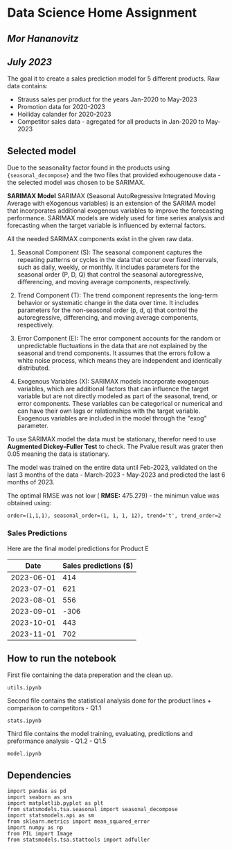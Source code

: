 # Data Science Home Assignment
## _Mor Hananovitz_
## _July 2023_

The goal it to create a sales prediction model for 5 different products.
Raw data contains:
* Strauss sales per product for the years Jan-2020 to May-2023
* Promotion data for 2020-2023
* Hoiliday calander for 2020-2023
* Competitor sales data - agregated for all products in Jan-2020 to May-2023

## Selected model
Due to the seasonality factor found in the products using `{seasonal_decompose}` and the two files that provided exhougenouse data - the selected model was chosen to be SARIMAX.

__SARIMAX Model__
SARIMAX (Seasonal AutoRegressive Integrated Moving Average with eXogenous variables) is an extension of the SARIMA model that incorporates additional exogenous variables to improve the forecasting performance. SARIMAX models are widely used for time series analysis and forecasting when the target variable is influenced by external factors.

All the needed SARIMAX components exist in the given raw data.

1. Seasonal Component (S): The seasonal component captures the repeating patterns or cycles in the data that occur over fixed intervals, such as daily, weekly, or monthly. It includes parameters for the seasonal order (P, D, Q) that control the seasonal autoregressive, differencing, and moving average components, respectively.

2. Trend Component (T): The trend component represents the long-term behavior or systematic change in the data over time. It includes parameters for the non-seasonal order (p, d, q) that control the autoregressive, differencing, and moving average components, respectively.

3. Error Component (E): The error component accounts for the random or unpredictable fluctuations in the data that are not explained by the seasonal and trend components. It assumes that the errors follow a white noise process, which means they are independent and identically distributed.

4. Exogenous Variables (X): SARIMAX models incorporate exogenous variables, which are additional factors that can influence the target variable but are not directly modeled as part of the seasonal, trend, or error components. These variables can be categorical or numerical and can have their own lags or relationships with the target variable. Exogenous variables are included in the model through the "exog" parameter.

To use SARIMAX model the data must be stationary, therefor need to use **Augmented Dickey–Fuller Test** to check. The Pvalue result was grater then 0.05 meaning the data is stationary.

The model was trained on the entire data until Feb-2023, validated on the last 3 months of the data - March-2023 - May-2023 and predicted the last 6 months of 2023.

The optimal RMSE was not low ( **RMSE:** 475.279) - the minimun value was obtained using:
```
order=(1,1,1), seasonal_order=(1, 1, 1, 12), trend='t', trend_order=2
```
### Sales Predictions

Here are the final model predictions for Product E

| Date | Sales predictions ($) |
| ------ | ------ |
| 2023-06-01 |	414 |
| 2023-07-01 |	621 |
| 2023-08-01 |	556 | 
| 2023-09-01 |	-306 |
| 2023-10-01 |	443 |
| 2023-11-01 |	702 |



## How to run the notebook
First file containing the data preperation and the clean up.

```
utils.ipynb
```

Second file contains the statistical analysis done for the product lines + comparison to competitors - Q1.1

```
stats.ipynb
```

Third file contains the model training, evaluating, predictions and preformance analysis - Q1.2 - Q1.5

```
model.ipynb
```

## Dependencies 
```
import pandas as pd
import seaborn as sns
import matplotlib.pyplot as plt
from statsmodels.tsa.seasonal import seasonal_decompose
import statsmodels.api as sm
from sklearn.metrics import mean_squared_error
import numpy as np
from PIL import Image
from statsmodels.tsa.stattools import adfuller
```
